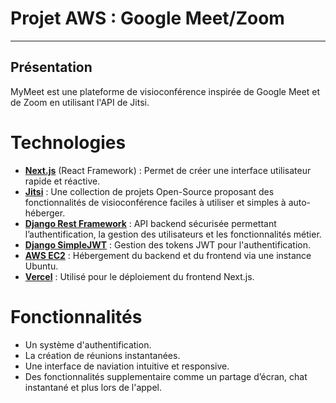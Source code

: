 # Projet AWS : Google Meet/Zoom
--- 
## Présentation
MyMeet est une plateforme de visioconférence inspirée de Google Meet et de Zoom en utilisant l'API de Jitsi.

# Technologies
- **[Next.js](https://nextjs.org/)** (React Framework) : Permet de créer une interface utilisateur rapide et réactive.
- **[Jitsi](https://jitsi.github.io/handbook/docs/intro/)** : Une collection de projets Open-Source proposant des fonctionnalités de visioconférence faciles à utiliser et simples à auto-héberger.
- **[Django Rest Framework](https://www.django-rest-framework.org/)** : API backend sécurisée permettant l’authentification, la gestion des utilisateurs et les fonctionnalités métier.
- **[Django SimpleJWT](https://django-rest-framework-simplejwt.readthedocs.io/en/)** : Gestion des tokens JWT pour l'authentification.
- **[AWS EC2](https://aws.amazon.com/fr/ec2/)** : Hébergement du backend et du frontend via une instance Ubuntu.
- **[Vercel](https://vercel.com/)** : Utilisé pour le déploiement du frontend Next.js.

# Fonctionnalités

- Un système d'authentification.
- La création de réunions instantanées.
- Une interface de naviation intuitive et responsive.
- Des fonctionnalités supplementaire comme un partage d’écran, chat instantané et plus lors de l'appel.